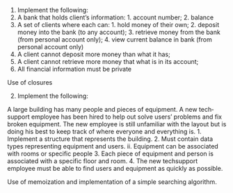 1. Implement the following: 
  1. A bank that holds client’s information: 
    1. account number; 
    2. balance 
  2. A set of clients where each can: 
    1. hold money of their own; 
    2. deposit money into the bank (to any account); 
    3. retrieve money from the bank (from personal account only); 
    4. view current balance in bank (from personal account only) 
  3. A client cannot deposit more money than what it has; 
  4. A client cannot retrieve more money that what is in its account; 
  5. All financial information must be private 
  
  Use of closures  


2. Implement the following: 
  
  A large building has many people and pieces of equipment. A new tech­support employee has been hired to help out solve users’ problems and fix broken 
  equipment. The new employee is still unfamiliar with the layout but is doing his best to keep track of where everyone and everything is. 
    1. Implement a structure that represents the building. 
    2. Must contain data types representing equipment and users. ii. Equipment can be associated with rooms or specific people 
    3. Each piece of equipment and person is associated with a specific floor and room. 
    4. The new tech­support employee must be able to find users and equipment as quickly as possible. 

  Use of memoization and implementation of a simple searching algorithm. 
